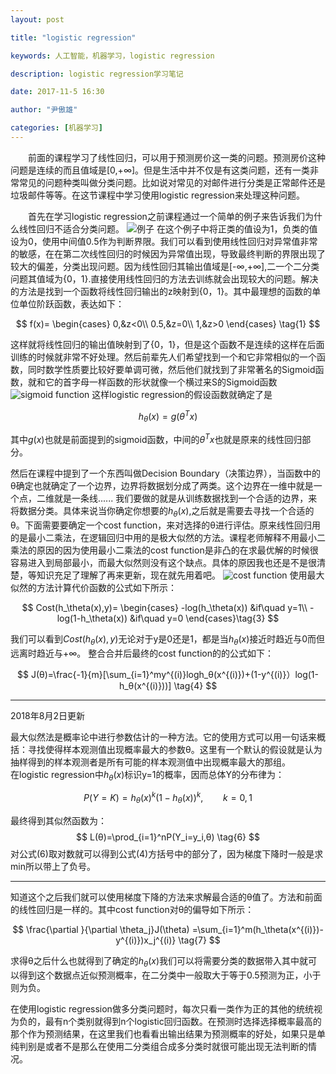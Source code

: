 ```yaml
---
layout: post

title: "logistic regression"

keywords: 人工智能，机器学习，logistic regression

description: logistic regression学习笔记

date: 2017-11-5 16:30

author: "尹傲雄"

categories: [机器学习]
---
```


　　前面的课程学习了线性回归，可以用于预测房价这一类的问题。预测房价这种问题是连续的而且值域是[0,+∞]。但是生活中并不仅是有这类问题，还有一类非常常见的问题种类叫做分类问题。比如说对常见的对邮件进行分类是正常邮件还是垃圾邮件等等。在这节课程中学习使用logistic regression来处理这种问题。

　　首先在学习logistic regression之前课程通过一个简单的例子来告诉我们为什么线性回归不适合分类问题。
![例子](https://csueducn-my.sharepoint.com/personal/yinaoxiong_csu_edu_cn/_layouts/15/download.aspx?e=qOUFoR&share=ETVh4u4YZJ1AvzaOnL9v1s0BES4JjINzvrCoz3IiHh1d2g)
在这个例子中将正类的值设为1，负类的值设为0，使用中间值0.5作为判断界限。我们可以看到使用线性回归对异常值非常的敏感，在在第二次线性回归的时候因为异常值出现，导致最终判断的界限出现了较大的偏差，分类出现问题。因为线性回归其输出值域是[-∞,+∞],二一个二分类问题其值域为{0，1}.直接使用线性回归的方法去训练就会出现较大的问题。解决的方法是找到一个函数将线性回归输出的z映射到{0，1}。其中最理想的函数的单位单位阶跃函数，表达如下：

$$
f(x)=
\begin{cases}
0,&z<0\\
0.5,&z=0\\
1,&z>0
\end{cases}
\tag{1}
$$

这样就将线性回归的输出值映射到了{0，1}，但是这个函数不是连续的这样在后面训练的时候就非常不好处理。然后前辈先人们希望找到一个和它非常相似的一个函数，同时数学性质要比较好要单调可微，然后他们就找到了非常著名的Sigmoid函数，就和它的首字母一样函数的形状就像一个横过来S的Sigmoid函数
![sigmoid function](https://csueducn-my.sharepoint.com/personal/yinaoxiong_csu_edu_cn/_layouts/15/download.aspx?e=vfctGV&share=EWYPbE8v1EdKudATmTMIC7ABJeF0NPBWyIf6N1ouo707rw)
这样logistic regression的假设函数就确定了是

$$
h_θ(x)=g(θ^Tx) \tag{2}
$$

其中$g(x)$也就是前面提到的sigmoid函数，中间的$θ^Tx$也就是原来的线性回归部分。

然后在课程中提到了一个东西叫做Decision Boundary（决策边界），当函数中的θ确定也就确定了一个边界，边界将数据划分成了两类。这个边界在一维中就是一个点，二维就是一条线......  我们要做的就是从训练数据找到一个合适的边界，来将数据分类。具体来说当你确定你想要的$h_θ(x)$,之后就是需要去寻找一个合适的θ。下面需要要确定一个cost function，来对选择的θ进行评估。原来线性回归用的是最小二乘法，在逻辑回归中用的是极大似然的方法。课程老师解释不用最小二乘法的原因的因为使用最小二乘法的cost function是非凸的在求最优解的时候很容易进入到局部最小，而最大似然则没有这个缺点。具体的原因我也还是不是很清楚，等知识充足了理解了再来更新，现在就先用着吧。
![cost function](https://csueducn-my.sharepoint.com/personal/yinaoxiong_csu_edu_cn/_layouts/15/download.aspx?e=stLNdk&share=EXy5FILKUPlJt8jks2oLG8YBHQyK8F3flpbxBqpoyueGNg)
使用最大似然的方法计算代价函数的公式如下所示：

$$
Cost(h_\theta(x),y)=
\begin{cases}
-log(h_\theta(x))    &if\quad y=1\\
-log(1-h_\theta(x))   &if\quad y=0
\end{cases}\tag{3}
$$

我们可以看到$Cost(h_\theta(x),y)$无论对于y是0还是1，都是当$h_\theta(x)$接近时趋近与0而但远离时趋近与+∞。
整合合并后最终的cost function的的公式如下：

$$
J(θ)=\frac{-1}{m}[\sum_{i=1}^my^{(i)}logh_θ(x^{(i)})+(1-y^{(i)}）log(1-h_θ(x^{(i)}))] \tag{4}
$$

------

2018年8月2日更新

最大似然法是概率论中进行参数估计的一种方法。它的使用方式可以用一句话来概括：寻找使得样本观测值出现概率最大的参数θ。这里有一个默认的假设就是认为抽样得到的样本观测者是所有可能的样本观测值中出现概率最大的那组。  
在logistic regression中$h_θ(x)$标识y=1的概率，因而总体Y的分布律为：

$$
P(Y=K)=h_θ(x)^k(1-h_θ(x))^k,\qquad k=0,1 \tag{5}
$$

最终得到其似然函数为：
$$
L(θ)=\prod_{i=1}^nP(Y_i=y_i,θ) \tag{6}
$$
对公式$(6)$取对数就可以得到公式$(4)$方括号中的部分了，因为梯度下降时一般是求min所以带上了负号。

------


知道这个之后我们就可以使用梯度下降的方法来求解最合适的θ值了。方法和前面的线性回归是一样的。其中cost function对θ的偏导如下所示：

$$
\frac{\partial }{\partial \theta_j}J(\theta)
=\sum_{i=1}^m(h_\theta(x^{(i)})-y^{(i)})x_j^{(i)} \tag{7}
$$

求得θ之后什么也就得到了确定的$h_\theta(x)$我们可以将需要分类的数据带入其中就可以得到这个数据点近似预测概率，在二分类中一般取大于等于0.5预测为正，小于则为负。

在使用logistic regression做多分类问题时，每次只看一类作为正的其他的统统视为负的，最有n个类别就得到n个logistic回归函数。在预测时选择选择概率最高的那个作为预测结果，在这里我们也看看出输出结果为预测概率的好处，如果只是单纯判别是或者不是那么在使用二分类组合成多分类时就很可能出现无法判断的情况。
